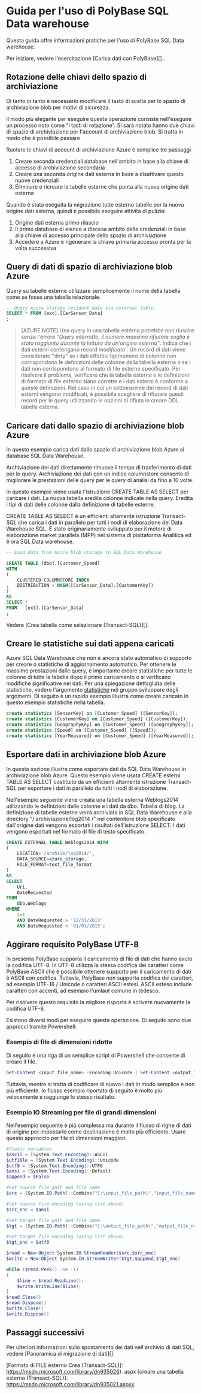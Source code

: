 <properties
   pageTitle="Guida per l'uso di PolyBase SQL Data warehouse | Microsoft Azure"
   description="Suggerimenti per l'uso di PolyBase in scenari SQL Data Warehouse e linee guida."
   services="sql-data-warehouse"
   documentationCenter="NA"
   authors="ckarst"
   manager="barbkess"
   editor=""/>

<tags
   ms.service="sql-data-warehouse"
   ms.devlang="NA"
   ms.topic="article"
   ms.tgt_pltfrm="NA"
   ms.workload="data-services"
   ms.date="06/30/2016"
   ms.author="cakarst;barbkess;sonyama"/>


# <a name="guide-for-using-polybase-in-sql-data-warehouse"></a>Guida per l'uso di PolyBase SQL Data warehouse

Questa guida offre informazioni pratiche per l'uso di PolyBase SQL Data warehouse.

Per iniziare, vedere l'esercitazione [Carica dati con PolyBase][] .


## <a name="rotating-storage-keys"></a>Rotazione delle chiavi dello spazio di archiviazione

Di tanto in tanto è necessario modificare il tasto di scelta per lo spazio di archiviazione blob per motivi di sicurezza.

Il modo più elegante per eseguire questa operazione consiste nell'eseguire un processo noto come "i tasti di rotazione". Si sarà notato hanno due chiavi di spazio di archiviazione per l'account di archiviazione blob. Si tratta in modo che è possibile passare

Ruotare le chiavi di account di archiviazione Azure è semplice tre passaggi

1. Creare seconda credenziali database nell'ambito in base alla chiave di accesso di archiviazione secondaria
2. Creare una seconda origine dati esterna in base a disattivare questo nuove credenziali
3. Eliminare e ricreare le tabelle esterne che punta alla nuova origine dati esterna

Quando è stata eseguita la migrazione tutte esterno tabelle per la nuova origine dati esterna, quindi è possibile eseguire attività di pulizia:

1. Origine dati esterna primo rilascio
2. Il primo database di elenco a discesa ambito delle credenziali in base alla chiave di accesso principale dello spazio di archiviazione
3. Accedere a Azure e rigenerare la chiave primaria accesso pronta per la volta successiva

## <a name="query-azure-blob-storage-data"></a>Query di dati di spazio di archiviazione blob Azure
Query su tabelle esterne utilizzare semplicemente il nome della tabella come se fosse una tabella relazionale.

```sql
-- Query Azure storage resident data via external table.
SELECT * FROM [ext].[CarSensor_Data]
;
```

> [AZURE.NOTE] Una query in una tabella esterna potrebbe non riuscire senza l'errore *"Query interrotto, il numero massimo rifiutare soglia è stato raggiunto durante la lettura da un'origine esterna"*. Indica che i dati esterni contengano record *modificato* . Un record di dati viene considerato "dirty" se i dati effettivi tipi/numero di colonne non corrispondono le definizioni delle colonne della tabella esterna o se i dati non corrispondono al formato di file esterno specificato. Per risolvere il problema, verificare che la tabella esterna e le definizioni di formato di file esterno siano corrette e i dati esterni è conforme a queste definizioni. Nel caso in cui un sottoinsieme dei record di dati esterni vengono modificati, è possibile scegliere di rifiutare questi record per le query utilizzando le opzioni di rifiuta in creare DDL tabella esterna.


## <a name="load-data-from-azure-blob-storage"></a>Caricare dati dallo spazio di archiviazione blob Azure
In questo esempio carica dati dallo spazio di archiviazione blob Azure al database SQL Data Warehouse.

Archiviazione dei dati direttamente rimuove il tempo di trasferimento di dati per le query. Archiviazione dei dati con un indice columnstore consente di migliorare le prestazioni delle query per le query di analisi da fino a 10 volte.

In questo esempio viene usata l'istruzione CREATE TABLE AS SELECT per caricare i dati. La nuova tabella eredita colonne indicate nella query. Eredita i tipi di dati delle colonne dalla definizione di tabelle esterne.

CREATE TABLE AS SELECT è un efficienti altamente istruzione Transact-SQL che carica i dati in parallelo per tutti i nodi di elaborazione del Data Warehouse SQL.  È stato originariamente sviluppato per il motore di elaborazione market parallela (MPP) nel sistema di piattaforma Analitica ed è ora SQL Data warehouse.

```sql
-- Load data from Azure blob storage to SQL Data Warehouse

CREATE TABLE [dbo].[Customer_Speed]
WITH
(   
    CLUSTERED COLUMNSTORE INDEX
,   DISTRIBUTION = HASH([CarSensor_Data].[CustomerKey])
)
AS
SELECT *
FROM   [ext].[CarSensor_Data]
;
```

Vedere [Crea tabella come selezionare (Transact-SQL)][].

## <a name="create-statistics-on-newly-loaded-data"></a>Creare le statistiche sui dati appena caricati

Azure SQL Data Warehouse che non è ancora stato automatico di supporto per creare o statistiche di aggiornamento automatico.  Per ottenere le massime prestazioni dalle query, è importante creare statistiche per tutte le colonne di tutte le tabelle dopo il primo caricamento o si verificano modifiche significative nei dati.  Per una spiegazione dettagliata delle statistiche, vedere l'argomento [statistiche][] nel gruppo sviluppare degli argomenti.  Di seguito è un rapido esempio illustra come creare caricato in questo esempio statistiche nella tabella.

```sql
create statistics [SensorKey] on [Customer_Speed] ([SensorKey]);
create statistics [CustomerKey] on [Customer_Speed] ([CustomerKey]);
create statistics [GeographyKey] on [Customer_Speed] ([GeographyKey]);
create statistics [Speed] on [Customer_Speed] ([Speed]);
create statistics [YearMeasured] on [Customer_Speed] ([YearMeasured]);
```

## <a name="export-data-to-azure-blob-storage"></a>Esportare dati in archiviazione blob Azure
In questa sezione illustra come esportare dati da SQL Data Warehouse in archiviazione blob Azure. Questo esempio viene usata CREATE esterni TABLE AS SELECT costituito da un efficienti altamente istruzione Transact-SQL per esportare i dati in parallelo da tutti i nodi di elaborazione.

Nell'esempio seguente viene creata una tabella esterna Weblogs2014 utilizzando le definizioni delle colonne e i dati da dbo. Tabella di blog. La definizione di tabelle esterne verrà archiviata in SQL Data Warehouse e alla directory "/ archiviazione/log2014 /" nel contenitore blob specificato dall'origine dati vengono esportati i risultati dell'istruzione SELECT. I dati vengono esportati nel formato di file di testo specificato.

```sql
CREATE EXTERNAL TABLE Weblogs2014 WITH
(
    LOCATION='/archive/log2014/',
    DATA_SOURCE=azure_storage,
    FILE_FORMAT=text_file_format
)
AS
SELECT
    Uri,
    DateRequested
FROM
    dbo.Weblogs
WHERE
    1=1
    AND DateRequested > '12/31/2013'
    AND DateRequested < '01/01/2015';
```


## <a name="working-around-the-polybase-utf-8-requirement"></a>Aggirare requisito PolyBase UTF-8
In presenta PolyBase supporta il caricamento di file di dati che hanno avuto la codifica UTF-8. In UTF-8 utilizza la stessa codifica dei caratteri come PolyBase ASCII che è possibile ottenere supporto per il caricamento di dati è ASCII con codifica. Tuttavia, PolyBase non supporta codifica dei caratteri, ad esempio UTF-16 / Unicode o caratteri ASCII estesi. ASCII esteso include caratteri con accenti, ad esempio l'umlaut comune in tedesco.

Per risolvere questo requisito la migliore risposta è scrivere nuovamente la codifica UTF-8.

Esistono diversi modi per eseguire questa operazione. Di seguito sono due approcci tramite Powershell:

### <a name="simple-example-for-small-files"></a>Esempio di file di dimensioni ridotte

Di seguito è una riga di un semplice script di Powershell che consente di creare il file.

```PowerShell
Get-Content <input_file_name> -Encoding Unicode | Set-Content <output_file_name> -Encoding utf8
```

Tuttavia, mentre si tratta di codificare di nuovo i dati in modo semplice è non più efficiente. Io flusso esempio riportato di seguito è molto più velocemente e raggiunge lo stesso risultato.

### <a name="io-streaming-example-for-larger-files"></a>Esempio IO Streaming per file di grandi dimensioni

Nell'esempio seguente è più complessa ma durante il flusso di righe di dati di origine per impostarlo come destinazione è molto più efficiente. Usare questo approccio per file di dimensioni maggiori.

```PowerShell
#Static variables
$ascii = [System.Text.Encoding]::ASCII
$utf16le = [System.Text.Encoding]::Unicode
$utf8 = [System.Text.Encoding]::UTF8
$ansi = [System.Text.Encoding]::Default
$append = $False

#Set source file path and file name
$src = [System.IO.Path]::Combine("C:\input_file_path\","input_file_name.txt")

#Set source file encoding (using list above)
$src_enc = $ansi

#Set target file path and file name
$tgt = [System.IO.Path]::Combine("C:\output_file_path\","output_file_name.txt")

#Set target file encoding (using list above)
$tgt_enc = $utf8

$read = New-Object System.IO.StreamReader($src,$src_enc)
$write = New-Object System.IO.StreamWriter($tgt,$append,$tgt_enc)

while ($read.Peek() -ne -1)
{
    $line = $read.ReadLine();
    $write.WriteLine($line);
}
$read.Close()
$read.Dispose()
$write.Close()
$write.Dispose()
```

## <a name="next-steps"></a>Passaggi successivi
Per ulteriori informazioni sullo spostamento dei dati nell'archivio di dati SQL, vedere [Panoramica di migrazione di dati][].

<!--Image references-->

<!--Article references-->
[Load data with bcp]: ./sql-data-warehouse-load-with-bcp.md
[Caricare i dati con PolyBase]: ./sql-data-warehouse-get-started-load-with-polybase.md
[Statistiche]: ./sql-data-warehouse-tables-statistics.md
[Cenni preliminari sulla migrazione di dati]: ./sql-data-warehouse-overview-migrate.md

<!--MSDN references-->
[supported source/sink]: https://msdn.microsoft.com/library/dn894007.aspx
[copy activity]: https://msdn.microsoft.com/library/dn835035.aspx
[SQL Server destination adapter]: https://msdn.microsoft.com/library/ms141095.aspx
[SSIS]: https://msdn.microsoft.com/library/ms141026.aspx

[CREATE EXTERNAL DATA SOURCE (Transact-SQL)]: https://msdn.microsoft.com/library/dn935022.aspx
[Formato di FILE esterno Crea (Transact-SQL)]: https://msdn.microsoft.com/library/dn935026). aspx [creare una tabella esterna (Transact-SQL)]: https://msdn.microsoft.com/library/dn935021.aspxx

[DROP EXTERNAL DATA SOURCE (Transact-SQL)]: https://msdn.microsoft.com/library/mt146367.aspx
[DROP EXTERNAL FILE FORMAT (Transact-SQL)]: https://msdn.microsoft.com/library/mt146379.aspx
[DROP EXTERNAL TABLE (Transact-SQL)]: https://msdn.microsoft.com/library/mt130698.aspx

[CREARE selezionare come tabella (Transact-SQL)]: https://msdn.microsoft.com/library/mt204041.aspx
[INSERT...SELECT (Transact-SQL)]: https://msdn.microsoft.com/library/ms174335.aspx
[CREATE MASTER KEY (Transact-SQL)]: https://msdn.microsoft.com/library/ms174382.aspx
[CREATE CREDENTIAL (Transact-SQL)]: https://msdn.microsoft.com/library/ms189522.aspx
[CREATE DATABASE SCOPED CREDENTIAL (Transact-SQL)]: https://msdn.microsoft.com/library/mt270260.aspx
[DROP CREDENTIAL (Transact-SQL)]: https://msdn.microsoft.com/library/ms189450.aspx

<!-- External Links -->
